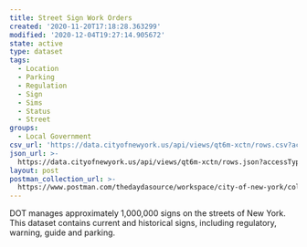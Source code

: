 ```yaml
---
title: Street Sign Work Orders
created: '2020-11-20T17:18:28.363299'
modified: '2020-12-04T19:27:14.905672'
state: active
type: dataset
tags:
  - Location
  - Parking
  - Regulation
  - Sign
  - Sims
  - Status
  - Street
groups:
  - Local Government
csv_url: 'https://data.cityofnewyork.us/api/views/qt6m-xctn/rows.csv?accessType=DOWNLOAD'
json_url: >-
  https://data.cityofnewyork.us/api/views/qt6m-xctn/rows.json?accessType=DOWNLOAD
layout: post
postman_collection_url: >-
  https://www.postman.com/thedaydasource/workspace/city-of-new-york/collection/15909983-399fa5e4-a195-4cf0-833d-5431793d8263
---
```

DOT manages approximately 1,000,000 signs on the streets of New York.  This dataset contains current and historical signs, including regulatory, warning, guide and parking.
